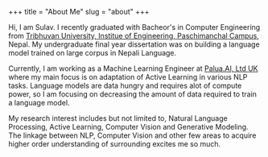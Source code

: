 +++ 
title = "About Me" 
slug = "about" 
+++

Hi, I am Sulav. I recently graduated with Bacheor's in Computer Engineering from [Tribhuvan University, ](https://tribhuvan-university.edu.np/) [Institue of Engineering, ](https://ioe.edu.np)[Paschimanchal Campus](https://www.ioepas.edu.np/), Nepal.  My undergraduate final year dissertation was on building a language model trained on large corpus in Nepali Language. 

Currently, I am working as a Machine Learning Engineer at [Palua.AI, Ltd UK](https://palua.ai) where my main focus is on adaptation of Active Learning in various NLP tasks. Language models are data hungry and requires alot of compute power, so I am focusing on decreasing the amount of data required to train a language model. 

My research interest includes but not limited to, Natural Language Processing, Active Learning, Computer Vision and Generative Modeling. The linkage between NLP, Computer Vision and other few areas to acquire higher order understanding of surrounding excites me so much.
